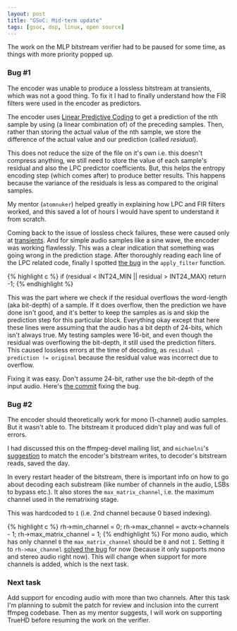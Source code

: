 ```yaml
--- 
layout: post
title: "GSoC: Mid-term update"
tags: [gsoc, dsp, linux, open source] 
--- 
```


The work on the MLP bitstream verifier had to be paused for some time, as things with more priority popped up.

### Bug #1

The encoder was unable to produce a lossless bitstream at transients, which was not a good thing. To fix it I had to finally understand how the FIR filters were used in the encoder as predictors.

The encoder uses [Linear Predictive Coding](https://en.wikipedia.org/wiki/Linear_predictive_coding) to get a prediction of the nth sample by using (a linear combination of) of the preceding samples. Then, rather than storing the actual value of the nth sample, we store the difference of the actual value and our prediction (called _residual_).

This does not reduce the size of the file on it's own i.e. this doesn't compress anything, we still need to store the value of each sample's residual and also the LPC predictor coefficients. But, this helps the entropy encoding step (which comes after) to produce better results. This happens because the variance of the residuals is less as compared to the original samples.

My mentor (`atomnuker`) helped greatly in explaining how LPC and FIR filters worked, and this saved a lot of hours I would have spent to understand it from scratch.

Coming back to the issue of lossless check failures, these were caused only at [transients](https://en.wikipedia.org/wiki/Transient_%28acoustics%29). And for simple audio samples like a sine wave, the encoder was working flawlessly. This was a clear indication that something was going wrong in the prediction stage. After thoroughly reading each line of the LPC related code, finally I spotted [the bug](https://github.com/jailuthra/FFmpeg/blob/2e2ff686e9b0bf1560456a698dce907f736d149b/libavcodec/mlpenc.c#L1922) in the `apply_filter` function.

{% highlight c %}
if (residual < INT24_MIN || residual > INT24_MAX)
    return -1;
{% endhighlight %}

This was the part where we check if the residual overflows the word-length (aka bit-depth) of a sample. If it does overflow, then the prediction we have done isn't good, and it's better to keep the samples as is and skip the prediction step for this particular block. Everything okay except that here these lines were assuming that the audio has a bit depth of 24-bits, which isn't always true. My testing samples were 16-bit, and even though the residual was overflowing the bit-depth, it still used the prediction filters. This caused lossless errors at the time of decoding, as `residual - prediction != original` because the residual value was incorrect due to overflow.

Fixing it was easy. Don't assume 24-bit, rather use the bit-depth of the input audio. Here's [the commit](https://github.com/jailuthra/FFmpeg/commit/8d00e456b5) fixing the bug.

### Bug #2

The encoder should theoretically work for mono (1-channel) audio samples. But it wasn't able to. The bitstream it produced didn't play and was full of errors.

I had discussed this on the ffmpeg-devel mailing list, and `michaelni`'s [suggestion](http://thread.gmane.org/gmane.comp.video.ffmpeg.devel/212782/focus=213111) to match the encoder's bitstream writes, to decoder's bitstream reads, saved the day.

In every restart header of the bitstream, there is important info on how to go about decoding each substream (like number of channels in the audio, LSBs to bypass etc.). It also stores the `max_matrix_channel`, i.e. the maximum channel used in the rematrixing stage.

This was hardcoded to `1` (i.e. 2nd channel because 0 based indexing).

{% highlight c %}
rh->min_channel        = 0;
rh->max_channel        = avctx->channels - 1;
rh->max_matrix_channel = 1;
{% endhighlight %}
For mono audio, which has only channel `0` the `max_matrix_channel` should be `0` and not `1`. Setting it to `rh->max_channel` [solved the bug](https://github.com/jailuthra/FFmpeg/commit/94a4afc7cd) for now (because it only supports mono and stereo audio right now). This will change when support for more channels is added, which is the next task.

### Next task

Add support for encoding audio with more than two channels. After this task I'm planning to submit the patch for review and inclusion into the current ffmpeg codebase. Then as my mentor suggests, I will work on supporting TrueHD before resuming the work on the verifier.
